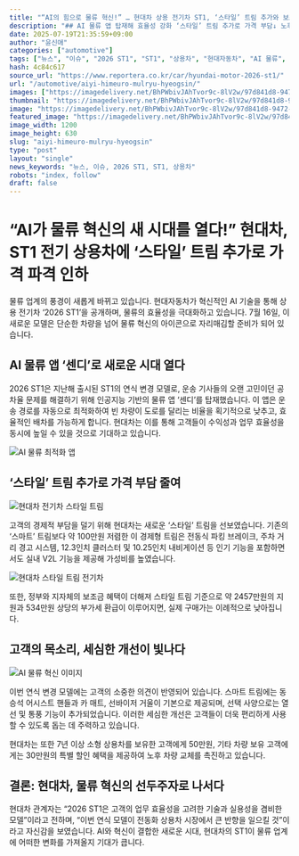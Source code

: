 ```yaml
---
title: "“AI의 힘으로 물류 혁신!” … 현대차 상용 전기차 ST1, ‘스타일’ 트림 추가와 보조금 혜택으로 가격 대폭 인하"
description: "## AI 물류 앱 탑재해 효율성 강화 ‘스타일’ 트림 추가로 가격 부담↓ 노후차 교체 고객 대상 할인 혜택 ..."
date: 2025-07-19T21:35:59+09:00
author: "윤신애"
categories: ["automotive"]
tags: ["뉴스", "이슈", "2026 ST1", "ST1", "상용차", "현대자동차", "AI 물류", "전기차 혁신"]
hash: 4c84c617
source_url: "https://www.reportera.co.kr/car/hyundai-motor-2026-st1/"
url: "/automotive/aiyi-himeuro-mulryu-hyeogsin/"
images: ["https://imagedelivery.net/BhPWbivJAhTvor9c-8lV2w/97d841d8-9472-4315-19cc-301da82fac00/public", "https://imagedelivery.net/BhPWbivJAhTvor9c-8lV2w/a920de76-6e32-4833-1694-ddc18e283700/public", "https://imagedelivery.net/BhPWbivJAhTvor9c-8lV2w/3d4b3153-0b16-404a-945e-5d6778c62200/public", "https://imagedelivery.net/BhPWbivJAhTvor9c-8lV2w/29fd46c2-038a-40d5-c748-5ce93af39900/public"]
thumbnail: "https://imagedelivery.net/BhPWbivJAhTvor9c-8lV2w/97d841d8-9472-4315-19cc-301da82fac00/public"
image: "https://imagedelivery.net/BhPWbivJAhTvor9c-8lV2w/97d841d8-9472-4315-19cc-301da82fac00/public"
featured_image: "https://imagedelivery.net/BhPWbivJAhTvor9c-8lV2w/97d841d8-9472-4315-19cc-301da82fac00/public"
image_width: 1200
image_height: 630
slug: "aiyi-himeuro-mulryu-hyeogsin"
type: "post"
layout: "single"
news_keywords: "뉴스, 이슈, 2026 ST1, ST1, 상용차"
robots: "index, follow"
draft: false
---
```


# “AI가 물류 혁신의 새 시대를 열다!” 현대차, ST1 전기 상용차에 ‘스타일’ 트림 추가로 가격 파격 인하

물류 업계의 풍경이 새롭게 바뀌고 있습니다. 현대자동차가 혁신적인 AI 기술을 통해 상용 전기차 ‘2026 ST1’을 공개하며, 물류의 효율성을 극대화하고 있습니다. 7월 16일, 이 새로운 모델은 단순한 차량을 넘어 물류 혁신의 아이콘으로 자리매김할 준비가 되어 있습니다.

## AI 물류 앱 ‘센디’로 새로운 시대 열다

2026 ST1은 지난해 출시된 ST1의 연식 변경 모델로, 운송 기사들의 오랜 고민이던 공차율 문제를 해결하기 위해 인공지능 기반의 물류 앱 ‘센디’를 탑재했습니다. 이 앱은 운송 경로를 자동으로 최적화하여 빈 차량이 도로를 달리는 비율을 획기적으로 낮추고, 효율적인 배차를 가능하게 합니다. 현대차는 이를 통해 고객들이 수익성과 업무 효율성을 동시에 높일 수 있을 것으로 기대하고 있습니다.


![AI 물류 최적화 앱](https://imagedelivery.net/BhPWbivJAhTvor9c-8lV2w/a920de76-6e32-4833-1694-ddc18e283700/public)


## ‘스타일’ 트림 추가로 가격 부담 줄여


![현대차 전기차 스타일 트림](https://imagedelivery.net/BhPWbivJAhTvor9c-8lV2w/97d841d8-9472-4315-19cc-301da82fac00/public)


고객의 경제적 부담을 덜기 위해 현대차는 새로운 ‘스타일’ 트림을 선보였습니다. 기존의 ‘스마트’ 트림보다 약 100만원 저렴한 이 경제형 트림은 전동식 파킹 브레이크, 주차 거리 경고 시스템, 12.3인치 클러스터 및 10.25인치 내비게이션 등 인기 기능을 포함하면서도 실내 V2L 기능을 제공해 가성비를 높였습니다.


![현대차 스타일 트림 전기차](https://imagedelivery.net/BhPWbivJAhTvor9c-8lV2w/3d4b3153-0b16-404a-945e-5d6778c62200/public)


또한, 정부와 지자체의 보조금 혜택이 더해져 스타일 트림 기준으로 약 2457만원의 지원과 534만원 상당의 부가세 환급이 이루어지면, 실제 구매가는 이례적으로 낮아집니다.

## 고객의 목소리, 세심한 개선이 빛나다


![AI 물류 혁신 이미지](https://imagedelivery.net/BhPWbivJAhTvor9c-8lV2w/29fd46c2-038a-40d5-c748-5ce93af39900/public)


이번 연식 변경 모델에는 고객의 소중한 의견이 반영되어 있습니다. 스마트 트림에는 동승석 어시스트 핸들과 카 매트, 선바이저 거울이 기본으로 제공되며, 선택 사양으로는 열선 및 통풍 기능이 추가되었습니다. 이러한 세심한 개선은 고객들이 더욱 편리하게 사용할 수 있도록 돕는 데 주력하고 있습니다.

현대차는 또한 7년 이상 소형 상용차를 보유한 고객에게 50만원, 기타 차량 보유 고객에게는 30만원의 특별 할인 혜택을 제공하여 노후 차량 교체를 촉진하고 있습니다.

## 결론: 현대차, 물류 혁신의 선두주자로 나서다

현대차 관계자는 “2026 ST1은 고객의 업무 효율성을 고려한 기술과 실용성을 겸비한 모델”이라고 전하며, “이번 연식 모델이 전동화 상용차 시장에서 큰 반향을 일으킬 것”이라고 자신감을 보였습니다. AI와 혁신이 결합한 새로운 시대, 현대차의 ST1이 물류 업계에 어떠한 변화를 가져올지 기대가 큽니다.
